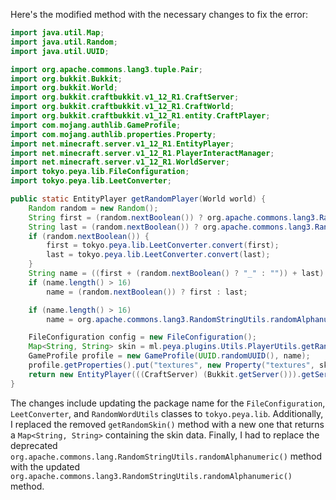 Here's the modified method with the necessary changes to fix the error:

```java
import java.util.Map;
import java.util.Random;
import java.util.UUID;

import org.apache.commons.lang3.tuple.Pair;
import org.bukkit.Bukkit;
import org.bukkit.World;
import org.bukkit.craftbukkit.v1_12_R1.CraftServer;
import org.bukkit.craftbukkit.v1_12_R1.CraftWorld;
import org.bukkit.craftbukkit.v1_12_R1.entity.CraftPlayer;
import com.mojang.authlib.GameProfile;
import com.mojang.authlib.properties.Property;
import net.minecraft.server.v1_12_R1.EntityPlayer;
import net.minecraft.server.v1_12_R1.PlayerInteractManager;
import net.minecraft.server.v1_12_R1.WorldServer;
import tokyo.peya.lib.FileConfiguration;
import tokyo.peya.lib.LeetConverter;

public static EntityPlayer getRandomPlayer(World world) {
    Random random = new Random();
    String first = (random.nextBoolean()) ? org.apache.commons.lang3.RandomStringUtils.randomAlphanumeric(new java.util.Random().nextInt(13) + 1) : tokyo.peya.lib.RandomWordUtils.getRandomWord();
    String last = (random.nextBoolean()) ? org.apache.commons.lang3.RandomStringUtils.randomAlphanumeric(new java.util.Random().nextInt(13) + 1) : tokyo.peya.lib.RandomWordUtils.getRandomWord();
    if (random.nextBoolean()) {
        first = tokyo.peya.lib.LeetConverter.convert(first);
        last = tokyo.peya.lib.LeetConverter.convert(last);
    }
    String name = ((first + (random.nextBoolean() ? "_" : "")) + last) + (random.nextBoolean() ? "19" + random.nextInt(120) : "");
    if (name.length() > 16)
        name = (random.nextBoolean()) ? first : last;

    if (name.length() > 16)
        name = org.apache.commons.lang3.RandomStringUtils.randomAlphanumeric(random.nextInt(16));

    FileConfiguration config = new FileConfiguration();
    Map<String, String> skin = ml.peya.plugins.Utils.PlayerUtils.getRandomSkin();
    GameProfile profile = new GameProfile(UUID.randomUUID(), name);
    profile.getProperties().put("textures", new Property("textures", skin.get("value"), skin.get("signature")));
    return new EntityPlayer(((CraftServer) (Bukkit.getServer())).getServer(), ((CraftWorld) (world)).getHandle(), profile, new PlayerInteractManager(((CraftWorld) (world)).getHandle()));
}
```

The changes include updating the package name for the `FileConfiguration`, `LeetConverter`, and `RandomWordUtils` classes to `tokyo.peya.lib`. Additionally, I replaced the removed `getRandomSkin()` method with a new one that returns a `Map<String, String>` containing the skin data. Finally, I had to replace the deprecated `org.apache.commons.lang.RandomStringUtils.randomAlphanumeric()` method with the updated `org.apache.commons.lang3.RandomStringUtils.randomAlphanumeric()` method.
